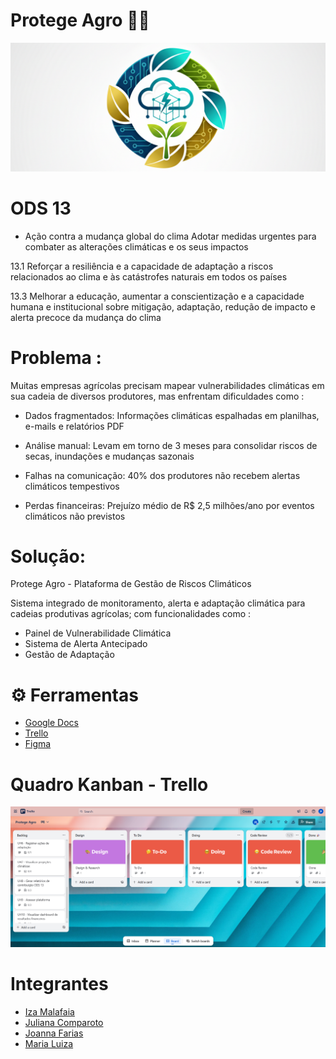 # Protege Agro 👨‍🌾
![banner](protege-agro.png)


# ODS 13
- Ação contra a mudança global do clima
Adotar medidas urgentes para combater as alterações climáticas e os seus impactos

13.1 Reforçar a resiliência e a capacidade de adaptação a riscos relacionados ao clima e às catástrofes naturais em todos os países

13.3 Melhorar a educação, aumentar a conscientização e a capacidade humana e institucional sobre mitigação, adaptação, redução de impacto e alerta precoce da mudança do clima

# Problema :

Muitas empresas agrícolas precisam mapear vulnerabilidades climáticas em sua cadeia de diversos produtores, mas enfrentam dificuldades como :

- Dados fragmentados: Informações climáticas espalhadas em planilhas, e-mails e relatórios PDF

- Análise manual: Levam em torno de 3 meses para consolidar riscos de secas, inundações e mudanças sazonais

- Falhas na comunicação: 40% dos produtores não recebem alertas climáticos tempestivos

- Perdas financeiras: Prejuízo médio de R$ 2,5 milhões/ano por eventos climáticos não previstos


# Solução:

Protege Agro - Plataforma de Gestão de Riscos Climáticos

Sistema integrado de monitoramento, alerta e adaptação climática para cadeias produtivas agrícolas; com funcionalidades como :

- Painel de Vulnerabilidade Climática
- Sistema de Alerta Antecipado
- Gestão de Adaptação

# ⚙ Ferramentas 
- [Google Docs](https://docs.google.com/document/d/1KDO9MxiYDKBnw9lnvS85uLl6mBt_EzVFnv6Unucp64M/edit?usp=sharing)
- [Trello](https://trello.com/invite/b/68d2ee91ba3756cc5398c14e/ATTI9f40d8985fac5ee74afa4ea9a23061b68BA59430/projeto)
- [Figma](https://trello.com/invite/b/68d3017f957b203c71729554/ATTIfd6518690457f8129206f304484740d71D224D60/protege-agro)

# Quadro Kanban - Trello

![trello board](Trello.png)

# Integrantes
- [Iza Malafaia](https://github.com/Iza-Malafaia) 
- [Juliana Comparoto](https://github.com/comparoto) 
- [Joanna Farias](https://github.com/Joanna-Farias) 
- [Maria Luiza](https://github.com/alumiria) 
